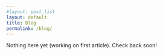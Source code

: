 ```yaml
---
#layout: post_list
layout: default
title: Blog
permalink: /blog/
---
```


Nothing here yet (working on first article). Check back soon!